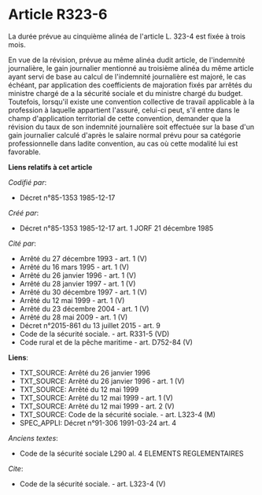# Article R323-6

La durée prévue au cinquième alinéa de l'article L. 323-4 est fixée à trois mois. 

En vue de la révision, prévue au même alinéa dudit article, de l'indemnité journalière, le gain journalier mentionné au
troisième alinéa du même article ayant servi de base au calcul de l'indemnité journalière est majoré, le cas échéant, par
application des coefficients de majoration fixés par arrêtés du ministre chargé de a la sécurité sociale et du ministre
chargé du budget. Toutefois, lorsqu'il existe une convention collective de travail applicable à la profession à laquelle
appartient l'assuré, celui-ci peut, s'il entre dans le champ d'application territorial de cette convention, demander que la
révision du taux de son indemnité journalière soit effectuée sur la base d'un gain journalier calculé d'après le salaire
normal prévu pour sa catégorie professionnelle dans ladite convention, au cas où cette modalité lui est favorable.

**Liens relatifs à cet article**

_Codifié par_:

  - Décret n°85-1353 1985-12-17

_Créé par_:

  - Décret n°85-1353 1985-12-17 art. 1 JORF 21 décembre 1985

_Cité par_:

  - Arrêté du 27 décembre 1993 - art. 1 (V)
  - Arrêté du 16 mars 1995 - art. 1 (V)
  - Arrêté du 26 janvier 1996 - art. 1 (V)
  - Arrêté du 28 janvier 1997 - art. 1 (V)
  - Arrêté du 30 décembre 1997 - art. 1 (V)
  - Arrêté du 12 mai 1999 - art. 1 (V)
  - Arrêté du 23 décembre 2004 - art. 1 (V)
  - Arrêté du 28 mai 2009 - art. 1 (V)
  - Décret n°2015-861 du 13 juillet 2015 - art. 9
  - Code de la sécurité sociale. - art. R331-5 (VD)
  - Code rural et de la pêche maritime - art. D752-84 (V)

**Liens**:

  - TXT_SOURCE: Arrêté du 26 janvier 1996
  - TXT_SOURCE: Arrêté du 26 janvier 1996 - art. 1 (V)
  - TXT_SOURCE: Arrêté du 12 mai 1999
  - TXT_SOURCE: Arrêté du 12 mai 1999 - art. 1 (V)
  - TXT_SOURCE: Arrêté du 12 mai 1999 - art. 2 (V)
  - TXT_SOURCE: Code de la sécurité sociale. - art. L323-4 (M)
  - SPEC_APPLI: Décret n°91-306 1991-03-24 art. 4

_Anciens textes_:

  - Code de la sécurité sociale L290 al. 4 ELEMENTS REGLEMENTAIRES

_Cite_:

  - Code de la sécurité sociale. - art. L323-4 (V)
